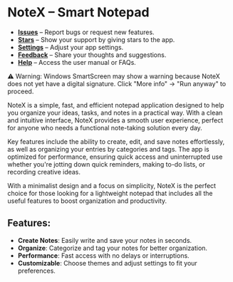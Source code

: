 # NoteX – Smart Notepad

- [**Issues**](https://github.com/coretrackcreator/NoteX/issues) – Report bugs or request new features.
- [**Stars**](https://github.com/coretrackcreator/NoteX/stargazers) – Show your support by giving stars to the app.
- [**Settings**](https://github.com/coretrackcreator/NoteX/settings) – Adjust your app settings.
- [**Feedback**](https://github.com/coretrackcreator/NoteX/issues) – Share your thoughts and suggestions.
- [**Help**](https://github.com/coretrackcreator/NoteX/wiki) – Access the user manual or FAQs.

⚠ Warning: Windows SmartScreen may show a warning because NoteX does not yet have a digital signature. Click "More info" → "Run anyway" to proceed.

NoteX is a simple, fast, and efficient notepad application designed to help you organize your ideas, tasks, and notes in a practical way. With a clean and intuitive interface, NoteX provides a smooth user experience, perfect for anyone who needs a functional note-taking solution every day.

Key features include the ability to create, edit, and save notes effortlessly, as well as organizing your entries by categories and tags. The app is optimized for performance, ensuring quick access and uninterrupted use whether you're jotting down quick reminders, making to-do lists, or recording creative ideas.

With a minimalist design and a focus on simplicity, NoteX is the perfect choice for those looking for a lightweight notepad that includes all the useful features to boost organization and productivity.

## Features:
- **Create Notes**: Easily write and save your notes in seconds.
- **Organize**: Categorize and tag your notes for better organization.
- **Performance**: Fast access with no delays or interruptions.
- **Customizable**: Choose themes and adjust settings to fit your preferences.
